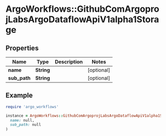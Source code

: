 # ArgoWorkflows::GithubComArgoprojLabsArgoDataflowApiV1alpha1Storage

## Properties

| Name | Type | Description | Notes |
| ---- | ---- | ----------- | ----- |
| **name** | **String** |  | [optional] |
| **sub_path** | **String** |  | [optional] |

## Example

```ruby
require 'argo_workflows'

instance = ArgoWorkflows::GithubComArgoprojLabsArgoDataflowApiV1alpha1Storage.new(
  name: null,
  sub_path: null
)
```

